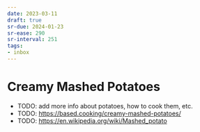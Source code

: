 ```yaml
---
date: 2023-03-11
draft: true
sr-due: 2024-01-23
sr-ease: 290
sr-interval: 251
tags:
- inbox
---
```


# Creamy Mashed Potatoes

- TODO: add more info about potatoes, how to cook them, etc.
- TODO: https://based.cooking/creamy-mashed-potatoes/
- TODO: https://en.wikipedia.org/wiki/Mashed_potato